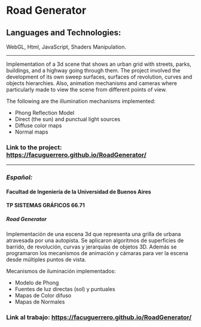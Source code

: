 # Road Generator
## Languages and Technologies: 
WebGL, Html, JavaScript, Shaders Manipulation.

---
Implementation of a 3d scene that shows an urban grid with streets, parks, buildings, and a highway going through them. The project involved the development of its own sweep surfaces, surfaces of revolution, curves and objects hierarchies. Also, animation mechanisms and cameras where particularly made to view the scene from different points of view.

The following are the illumination mechanisms implemented:
* Phong Reflection Model
* Direct (the sun) and punctual light sources
* Diffuse color maps
* Normal maps

### Link to the project: https://facuguerrero.github.io/RoadGenerator/

---
### *Español:* 

#### Facultad de Ingeniería de la Universidad de Buenos Aires
#### TP SISTEMAS GRÁFICOS 66.71

##### Road Generator

Implementación de una escena 3d que representa una grilla de urbana atravesada por una
autopista. Se aplicaron algoritmos de superficies de barrido, de revolución, curvas y
jerarquías de objetos 3D. Además se programaron los mecanismos de animación y
cámaras para ver la escena desde múltiples puntos de vista.

Mecanismos de iluminación implementados:

* Modelo de Phong
* Fuentes de luz directas (sol) y puntuales
* Mapas de Color difuso
* Mapas de Normales

### Link al trabajo: https://facuguerrero.github.io/RoadGenerator/
